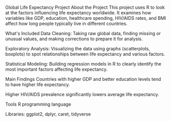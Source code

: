 Global Life Expectancy Project
About the Project
This project uses R to look at the factors influencing life expectancy worldwide. It examines how variables like GDP, education, healthcare spending, HIV/AIDS rates, and BMI affect how long people typically live in different countries.

What's Included
Data Cleaning: Taking raw global data, finding missing or unusual values, and making corrections to prepare it for analysis.

Exploratory Analysis: Visualizing the data using graphs (scatterplots, boxplots) to spot relationships between life expectancy and various factors.

Statistical Modeling: Building regression models in R to clearly identify the most important factors affecting life expectancy.

Main Findings
Countries with higher GDP and better education levels tend to have higher life expectancy.

Higher HIV/AIDS prevalence significantly lowers average life expectancy.

Tools
R programming language

Libraries: ggplot2, dplyr, caret, tidyverse
